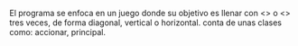 El programa se enfoca en un juego donde su objetivo es llenar con <<O>> o <<x>> tres veces, de forma diagonal, vertical o horizontal.
conta de unas clases como: accionar, principal.

